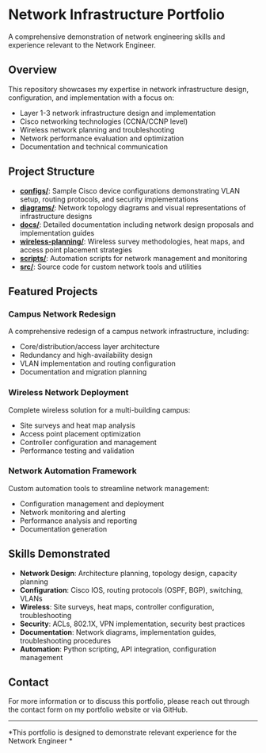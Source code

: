 
# Network Infrastructure Portfolio

A comprehensive demonstration of network engineering skills and experience relevant to the Network Engineer.

## Overview

This repository showcases my expertise in network infrastructure design, configuration, and implementation with a focus on:

- Layer 1-3 network infrastructure design and implementation
- Cisco networking technologies (CCNA/CCNP level)
- Wireless network planning and troubleshooting
- Network performance evaluation and optimization
- Documentation and technical communication

## Project Structure

- **[configs/](./configs/)**: Sample Cisco device configurations demonstrating VLAN setup, routing protocols, and security implementations
- **[diagrams/](./diagrams/)**: Network topology diagrams and visual representations of infrastructure designs
- **[docs/](./docs/)**: Detailed documentation including network design proposals and implementation guides
- **[wireless-planning/](./wireless-planning/)**: Wireless survey methodologies, heat maps, and access point placement strategies
- **[scripts/](./scripts/)**: Automation scripts for network management and monitoring
- **[src/](./src/)**: Source code for custom network tools and utilities

## Featured Projects

### Campus Network Redesign

A comprehensive redesign of a campus network infrastructure, including:
- Core/distribution/access layer architecture
- Redundancy and high-availability design
- VLAN implementation and routing configuration
- Documentation and migration planning

### Wireless Network Deployment

Complete wireless solution for a multi-building campus:
- Site surveys and heat map analysis
- Access point placement optimization
- Controller configuration and management
- Performance testing and validation

### Network Automation Framework

Custom automation tools to streamline network management:
- Configuration management and deployment
- Network monitoring and alerting
- Performance analysis and reporting
- Documentation generation

## Skills Demonstrated

- **Network Design**: Architecture planning, topology design, capacity planning
- **Configuration**: Cisco IOS, routing protocols (OSPF, BGP), switching, VLANs
- **Wireless**: Site surveys, heat maps, controller configuration, troubleshooting
- **Security**: ACLs, 802.1X, VPN implementation, security best practices
- **Documentation**: Network diagrams, implementation guides, troubleshooting procedures
- **Automation**: Python scripting, API integration, configuration management

## Contact

For more information or to discuss this portfolio, please reach out through the contact form on my portfolio website or via GitHub.

---

*This portfolio is designed to demonstrate relevant experience for the Network Engineer *
